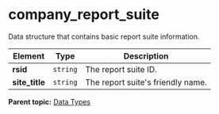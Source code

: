 # company_report_suite

Data structure that contains basic report suite information.

|Element|Type|Description|
|-------|----|-----------|
|**rsid** |`string` | The report suite ID. |
|**site_title** |`string` | The report suite's friendly name. |

**Parent topic:** [Data Types](../data_types/c_datatypes.md)

